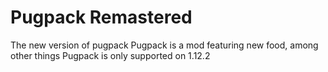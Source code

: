# Pugpack Remastered
The new version of pugpack
Pugpack is a mod featuring new food, among other things
Pugpack is only supported on 1.12.2